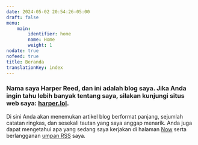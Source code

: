```yaml
---
date: 2024-05-02 20:54:26-05:00
draft: false
menu:
    main:
        identifier: home
        name: Home
        weight: 1
nodate: true
nofeed: true
title: Beranda
translationKey: index
---
```


### Nama saya Harper Reed, dan ini adalah blog saya. Jika Anda ingin tahu lebih banyak tentang saya, silakan kunjungi situs web saya: [harper.lol](https://harper.lol).

Di sini Anda akan menemukan artikel blog berformat panjang, sejumlah catatan ringkas, dan sesekali tautan yang saya anggap menarik. Anda juga dapat mengetahui apa yang sedang saya kerjakan di halaman [Now](/now) serta berlangganan [umpan RSS](/id/index.xml) saya.
